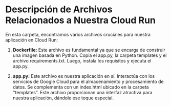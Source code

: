 # Descripción de Archivos Relacionados a Nuestra Cloud Run

En esta carpeta, encontramos varios archivos cruciales para nuestra aplicación en Cloud Run:

1. **Dockerfile:** Este archivo es fundamental ya que se encarga de construir una imagen basada en Python. Copia el app.py, la carpeta templates y el archivo requirements.txt. Luego, instala los requisitos y ejecuta el app.py.

2. **app.py:** Este archivo es nuestra aplicación en sí. Interactúa con los servicios de Google Cloud para el almacenamiento y procesamiento de datos. Se complementa con un index.html ubicado en la carpeta "templates". Este archivo proporcionan una interfaz atractiva para nuestra aplicación, dándole ese toque especial.
